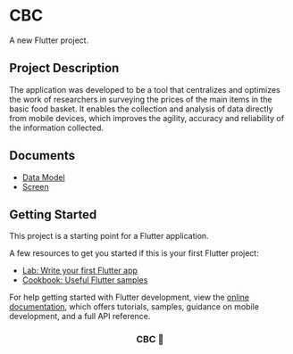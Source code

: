 # CBC

A new Flutter project.
## Project Description

The application was developed to be a tool that centralizes and optimizes the work of researchers in surveying the prices of the main items in the basic food basket. It enables the collection and analysis of data directly from mobile devices, which improves the agility, accuracy and reliability of the information collected.

## Documents

- [Data Model](https://drive.google.com/file/d/1HebWtlTaTeoODppU15kYmEMU1vD9Eoou/view?usp=sharing)
- [Screen](https://www.figma.com/proto/U6KpPPEuVtSwGRc6GkvQOf/CBC-APP-(Components)?node-id=3-2&t=L0mwrM8wC2XIZ6bQ-1)

## Getting Started

This project is a starting point for a Flutter application.

A few resources to get you started if this is your first Flutter project:

- [Lab: Write your first Flutter app](https://docs.flutter.dev/get-started/codelab)
- [Cookbook: Useful Flutter samples](https://docs.flutter.dev/cookbook)

For help getting started with Flutter development, view the
[online documentation](https://docs.flutter.dev/), which offers tutorials,
samples, guidance on mobile development, and a full API reference.


<h3 align="center"><strong> CBC 🛒 <strong></h3>
